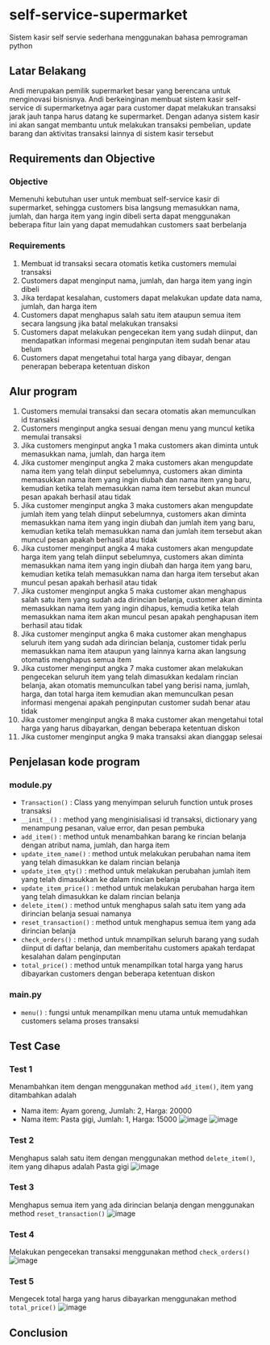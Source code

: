 # self-service-supermarket
Sistem kasir self servie sederhana menggunakan bahasa pemrograman python

## Latar Belakang
Andi merupakan pemilik supermarket besar yang berencana untuk menginovasi bisnisnya. Andi berkeinginan membuat sistem kasir self-service di supermarketnya agar para customer dapat melakukan transaksi jarak jauh tanpa harus datang ke supermarket. Dengan adanya sistem kasir ini akan sangat membantu untuk melakukan transaksi pembelian, update barang dan aktivitas transaksi lainnya di sistem kasir tersebut

## Requirements dan Objective
### Objective
Memenuhi kebutuhan user untuk membuat self-service kasir di supermarket, sehingga customers bisa langsung memasukkan nama, jumlah, dan harga item yang ingin dibeli serta dapat menggunakan beberapa fitur lain yang dapat memudahkan customers saat berbelanja

### Requirements
1. Membuat id transaksi secara otomatis ketika customers memulai transaksi
2. Customers dapat menginput nama, jumlah, dan harga item yang ingin dibeli
3. Jika terdapat kesalahan, customers dapat melakukan update data nama, jumlah, dan harga item
4. Customers dapat menghapus salah satu item ataupun semua item secara langsung jika batal melakukan transaksi
5. Customers dapat melakukan pengecekan item yang sudah diinput, dan mendapatkan informasi megenai penginputan item sudah benar atau belum
6. Customers dapat mengetahui total harga yang dibayar, dengan penerapan beberapa ketentuan diskon

## Alur program
1. Customers memulai transaksi dan secara otomatis akan memunculkan id transaksi
2. Customers menginput angka sesuai dengan menu yang muncul ketika memulai transaksi
3. Jika customers menginput angka 1 maka customers akan diminta untuk memasukkan nama, jumlah, dan harga item
4. Jika customer menginput angka 2 maka customers akan mengupdate nama item yang telah diinput sebelumnya, customers akan diminta memasukkan nama item yang ingin diubah dan nama item yang baru, kemudian ketika telah memasukkan nama item tersebut akan muncul pesan apakah berhasil atau tidak
5. Jika customer menginput angka 3 maka customers akan mengupdate jumlah item yang telah diinput sebelumnya, customers akan diminta memasukkan nama item yang ingin diubah dan jumlah item yang baru, kemudian ketika telah memasukkan nama dan jumlah item tersebut akan muncul pesan apakah berhasil atau tidak
6. Jika customer menginput angka 4 maka customers akan mengupdate harga item yang telah diinput sebelumnya, customers akan diminta memasukkan nama item yang ingin diubah dan harga item yang baru, kemudian ketika telah memasukkan nama dan harga item tersebut akan muncul pesan apakah berhasil atau tidak
7. Jika customer menginput angka 5 maka customer akan menghapus salah satu item yang sudah ada dirincian belanja, customer akan diminta memasukkan nama item yang ingin dihapus, kemudia ketika telah memasukkan nama item akan muncul pesan apakah penghapusan item berhasil atau tidak
8. Jika customer menginput angka 6 maka customer akan menghapus seluruh item yang sudah ada dirincian belanja, customer tidak perlu memasukkan nama item ataupun yang lainnya karna akan langsung otomatis menghapus semua item
9. Jika customer menginput angka 7 maka customer akan melakukan pengecekan seluruh item yang telah dimasukkan kedalam rincian belanja, akan otomatis memunculkan tabel yang berisi nama, jumlah, harga, dan total harga item kemudian akan memunculkan pesan informasi mengenai apakah penginputan customer sudah benar atau tidak
10. Jika customer menginput angka 8 maka customer akan mengetahui total harga yang harus dibayarkan, dengan beberapa ketentuan diskon
11. Jika customer menginput angka 9 maka transaksi akan dianggap selesai

## Penjelasan kode program
### module.py
* `Transaction()` : Class yang menyimpan seluruh function untuk proses transaksi
* `__init__()` : method yang menginisialisasi id transaksi, dictionary yang menampung pesanan, value error, dan pesan pembuka
* `add_item()` : method untuk menambahkan barang ke rincian belanja dengan atribut nama, jumlah, dan harga item
* `update_item_name()` : method untuk melakukan perubahan nama item yang telah dimasukkan ke dalam rincian belanja 
* `update_item_qty()` : method untuk melakukan perubahan jumlah item yang telah dimasukkan ke dalam rincian belanja 
* `update_item_price()` : method untuk melakukan perubahan harga item yang telah dimasukkan ke dalam rincian belanja 
* `delete_item()` : method untuk menghapus salah satu item yang ada dirincian belanja sesuai namanya
* `reset_transaction()` : method untuk menghapus semua item yang ada dirincian belanja
* `check_orders()` : method untuk mnampilkan seluruh barang yang sudah diinput di daftar belanja, dan memberitahu customers apakah terdapat kesalahan dalam penginputan
* `total_price()` : method untuk menampilkan total harga yang harus dibayarkan customers dengan beberapa ketentuan diskon

### main.py
* `menu()` : fungsi untuk menampilkan menu utama untuk memudahkan customers selama proses transaksi

## Test Case
### Test 1
Menambahkan item dengan menggunakan method `add_item()`, item yang ditambahkan adalah
* Nama item: Ayam goreng, Jumlah: 2, Harga: 20000
* Nama item: Pasta gigi, Jumlah: 1, Harga: 15000
![image](image/testcase1.png)
![image](image/testcase11.png)

### Test 2
Menghapus salah satu item dengan menggunakan method `delete_item()`, item yang dihapus adalah Pasta gigi
![image](image/testcase2.png)

### Test 3
Menghapus semua item yang ada dirincian belanja dengan menggunakan method `reset_transaction()`
![image](image/testcase3.png)

### Test 4
Melakukan pengecekan transaksi menggunakan method `check_orders()`
![image](image/testcase4.png)

### Test 5
Mengecek total harga yang harus dibayarkan menggunakan method `total_price()`
![image](image/testcase44.png)

## Conclusion
